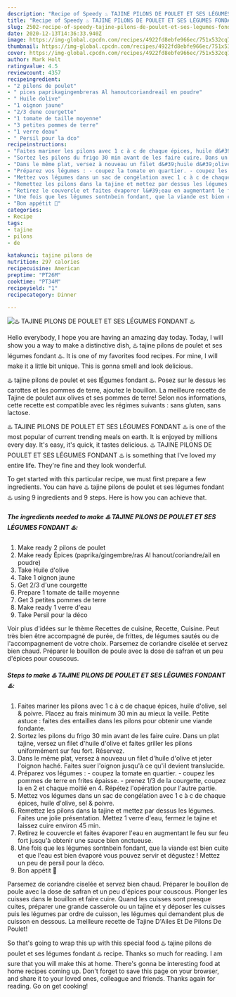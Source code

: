 ```yaml
---
description: "Recipe of Speedy ♨️ TAJINE PILONS DE POULET ET SES LÉGUMES FONDANT ♨️"
title: "Recipe of Speedy ♨️ TAJINE PILONS DE POULET ET SES LÉGUMES FONDANT ♨️"
slug: 2502-recipe-of-speedy-tajine-pilons-de-poulet-et-ses-legumes-fondant
date: 2020-12-13T14:36:33.940Z
image: https://img-global.cpcdn.com/recipes/4922fd8ebfe966ec/751x532cq70/♨️-tajine-pilons-de-poulet-et-ses-legumes-fondant-♨️-photo-principale-de-la-recette.jpg
thumbnail: https://img-global.cpcdn.com/recipes/4922fd8ebfe966ec/751x532cq70/♨️-tajine-pilons-de-poulet-et-ses-legumes-fondant-♨️-photo-principale-de-la-recette.jpg
cover: https://img-global.cpcdn.com/recipes/4922fd8ebfe966ec/751x532cq70/♨️-tajine-pilons-de-poulet-et-ses-legumes-fondant-♨️-photo-principale-de-la-recette.jpg
author: Mark Holt
ratingvalue: 4.5
reviewcount: 4357
recipeingredient:
- "2 pilons de poulet"
- " pices paprikagingembreras Al hanoutcoriandreail en poudre"
- " Huile dolive"
- "1 oignon jaune"
- "2/3 dune courgette"
- "1 tomate de taille moyenne"
- "3 petites pommes de terre"
- "1 verre deau"
- " Persil pour la dco"
recipeinstructions:
- "Faites mariner les pilons avec 1 c à c de chaque épices, huile d&#39;olive, sel &amp; poivre. Placez au frais minimum 30 min au mieux la veille. Petite astuce : faites des entailles dans les pilons pour obtenir une viande fondante."
- "Sortez les pilons du frigo 30 min avant de les faire cuire. Dans un plat tajine, versez un filet d&#39;huile d&#39;olive et faites griller les pilons uniformément sur feu fort. Réservez."
- "Dans le même plat, versez à nouveau un filet d&#39;huile d&#39;olive et jeter l&#39;oignon haché. Faites suer l&#39;oignon jusqu&#39;à ce qu&#39;il devient translucide."
- "Préparez vos légumes : - coupez la tomate en quartier. - coupez les pommes de terre en frites épaisse. - prenez 1/3 de la courgette, coupez la en 2 et chaque moitié en 4. Répétez l&#39;opération pour l&#39;autre partie."
- "Mettez vos légumes dans un sac de congélation avec 1 c à c de chaque épices, huile d&#39;olive, sel &amp; poivre."
- "Remettez les pilons dans la tajine et mettez par dessus les légumes. Faites une jolie présentation. Mettez 1 verre d&#39;eau, fermez le tajine et laissez cuire environ 45 min."
- "Retirez le couvercle et faites évaporer l&#39;eau en augmentant le feu sur feu fort jusqu&#39;à obtenir une sauce bien onctueuse."
- "Une fois que les légumes sontnbein fondant, que la viande est bien cuite et que l&#39;eau est bien évaporé vous pouvez servir et dégustez ! Mettez un peu de persil pour la déco."
- "Bon appétit 🌹"
categories:
- Recipe
tags:
- tajine
- pilons
- de

katakunci: tajine pilons de 
nutrition: 297 calories
recipecuisine: American
preptime: "PT26M"
cooktime: "PT34M"
recipeyield: "1"
recipecategory: Dinner

---
```



![♨️ TAJINE PILONS DE POULET ET SES LÉGUMES FONDANT ♨️](https://img-global.cpcdn.com/recipes/4922fd8ebfe966ec/751x532cq70/♨️-tajine-pilons-de-poulet-et-ses-legumes-fondant-♨️-photo-principale-de-la-recette.jpg)

Hello everybody, I hope you are having an amazing day today. Today, I will show you a way to make a distinctive dish, ♨️ tajine pilons de poulet et ses légumes fondant ♨️. It is one of my favorites food recipes. For mine, I will make it a little bit unique. This is gonna smell and look delicious.

♨️ tajine pilons de poulet et ses lÉgumes fondant ♨️. Posez sur le dessus les carottes et les pommes de terre, ajoutez le bouillon. La meilleure recette de Tajine de poulet aux olives et ses pommes de terre! Selon nos informations, cette recette est compatible avec les régimes suivants : sans gluten, sans lactose.

♨️ TAJINE PILONS DE POULET ET SES LÉGUMES FONDANT ♨️ is one of the most popular of current trending meals on earth. It is enjoyed by millions every day. It's easy, it's quick, it tastes delicious. ♨️ TAJINE PILONS DE POULET ET SES LÉGUMES FONDANT ♨️ is something that I've loved my entire life. They're fine and they look wonderful.


To get started with this particular recipe, we must first prepare a few ingredients. You can have ♨️ tajine pilons de poulet et ses légumes fondant ♨️ using 9 ingredients and 9 steps. Here is how you can achieve that.

<!--inarticleads1-->

##### The ingredients needed to make ♨️ TAJINE PILONS DE POULET ET SES LÉGUMES FONDANT ♨️:

1. Make ready 2 pilons de poulet
1. Make ready  Épices (paprika/gingembre/ras Al hanout/coriandre/ail en poudre)
1. Take  Huile d&#39;olive
1. Take 1 oignon jaune
1. Get 2/3 d&#39;une courgette
1. Prepare 1 tomate de taille moyenne
1. Get 3 petites pommes de terre
1. Make ready 1 verre d&#39;eau
1. Take  Persil pour la déco


Voir plus d&#39;idées sur le thème Recettes de cuisine, Recette, Cuisine. Peut très bien être accompagné de purée, de frittes, de légumes sautés ou de l&#39;accompagnement de votre choix. Parsemez de coriandre ciselée et servez bien chaud. Préparer le bouillon de poule avec la dose de safran et un peu d&#39;épices pour couscous. 

<!--inarticleads2-->

##### Steps to make ♨️ TAJINE PILONS DE POULET ET SES LÉGUMES FONDANT ♨️:

1. Faites mariner les pilons avec 1 c à c de chaque épices, huile d&#39;olive, sel &amp; poivre. Placez au frais minimum 30 min au mieux la veille. Petite astuce : faites des entailles dans les pilons pour obtenir une viande fondante.
1. Sortez les pilons du frigo 30 min avant de les faire cuire. Dans un plat tajine, versez un filet d&#39;huile d&#39;olive et faites griller les pilons uniformément sur feu fort. Réservez.
1. Dans le même plat, versez à nouveau un filet d&#39;huile d&#39;olive et jeter l&#39;oignon haché. Faites suer l&#39;oignon jusqu&#39;à ce qu&#39;il devient translucide.
1. Préparez vos légumes : - coupez la tomate en quartier. - coupez les pommes de terre en frites épaisse. - prenez 1/3 de la courgette, coupez la en 2 et chaque moitié en 4. Répétez l&#39;opération pour l&#39;autre partie.
1. Mettez vos légumes dans un sac de congélation avec 1 c à c de chaque épices, huile d&#39;olive, sel &amp; poivre.
1. Remettez les pilons dans la tajine et mettez par dessus les légumes. Faites une jolie présentation. Mettez 1 verre d&#39;eau, fermez le tajine et laissez cuire environ 45 min.
1. Retirez le couvercle et faites évaporer l&#39;eau en augmentant le feu sur feu fort jusqu&#39;à obtenir une sauce bien onctueuse.
1. Une fois que les légumes sontnbein fondant, que la viande est bien cuite et que l&#39;eau est bien évaporé vous pouvez servir et dégustez ! Mettez un peu de persil pour la déco.
1. Bon appétit 🌹


Parsemez de coriandre ciselée et servez bien chaud. Préparer le bouillon de poule avec la dose de safran et un peu d&#39;épices pour couscous. Plonger les cuisses dans le bouillon et faire cuire. Quand les cuisses sont presque cuites, préparer une grande casserole ou un tajine et y déposer les cuisses puis les légumes par ordre de cuisson, les légumes qui demandent plus de cuisson en dessous. La meilleure recette de Tajine D&#39;Ailes Et De Pilons De Poulet! 

So that's going to wrap this up with this special food ♨️ tajine pilons de poulet et ses légumes fondant ♨️ recipe. Thanks so much for reading. I am sure that you will make this at home. There's gonna be interesting food at home recipes coming up. Don't forget to save this page on your browser, and share it to your loved ones, colleague and friends. Thanks again for reading. Go on get cooking!
